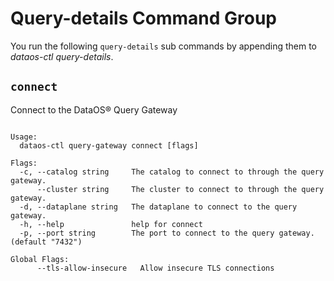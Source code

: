 # Query-details Command Group
You run the following `query-details` sub commands by appending them to *dataos-ctl query-details*.

## `connect`
Connect to the DataOS® Query Gateway

```shell

Usage:
  dataos-ctl query-gateway connect [flags]

Flags:
  -c, --catalog string     The catalog to connect to through the query gateway.
      --cluster string     The cluster to connect to through the query gateway.
  -d, --dataplane string   The dataplane to connect to the query gateway.
  -h, --help               help for connect
  -p, --port string        The port to connect to the query gateway. (default "7432")

Global Flags:
      --tls-allow-insecure   Allow insecure TLS connections
```